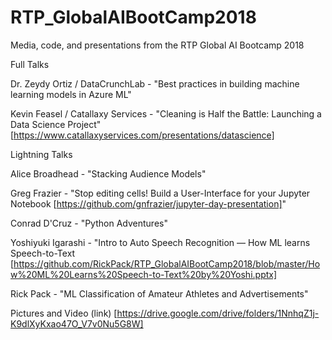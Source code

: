 # RTP_GlobalAIBootCamp2018
Media, code, and presentations from the RTP Global AI Bootcamp 2018

Full Talks

Dr. Zeydy Ortiz / DataCrunchLab - "Best practices in building machine learning models in Azure ML"

Kevin Feasel / Catallaxy Services - "Cleaning is Half the Battle: Launching a Data Science Project" [https://www.catallaxyservices.com/presentations/datascience]


Lightning Talks

Alice Broadhead - "Stacking Audience Models"

Greg Frazier - "Stop editing cells! Build a User-Interface for your Jupyter Notebook [https://github.com/gnfrazier/jupyter-day-presentation]"

Conrad D'Cruz - "Python Adventures" 

Yoshiyuki Igarashi - "Intro to Auto Speech Recognition — How ML learns Speech-to-Text [https://github.com/RickPack/RTP_GlobalAIBootCamp2018/blob/master/How%20ML%20Learns%20Speech-to-Text%20by%20Yoshi.pptx]

Rick Pack - "ML Classification of Amateur Athletes and Advertisements"

Pictures and Video (link) [https://drive.google.com/drive/folders/1NnhqZ1j-K9dlXyKxao47O_V7v0Nu5G8W]


